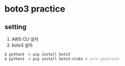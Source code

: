 # boto3 practice
## setting
1. AWS CLI 설치
2. boto3 설치 
```bash
$ python3 -m pip install boto3
$ python3 -m pip install boto3-stubs # auto generator
```
